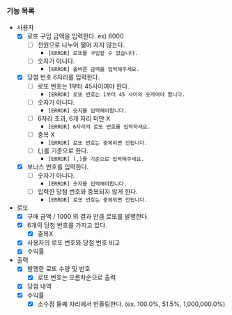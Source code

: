 ### 기능 목록

- 사용자
    - [x]  로또 구입 금액을 입력한다. ex) 8000
        - [ ]  천원으로 나누어 떨어 지지 않는다.
            - `[ERROR] 로또를 구입할 수 없습니다.`
        - [ ]  숫자가 아니다.
            - `[ERROR] 옳바른 금액을 입력해주세요.`
    - [x]  당첨 번호 6자리를 입력한다.
        - [ ]  로또 번호는 1부터 45사이여야 한다.
            - `[ERROR] 로또 번호는 1부터 45 사이의 숫자여야 합니다.`
        - [ ]  숫자가 아니다.
            - `[ERROR] 숫자를 입력해야합니다.`
        - [ ]  6자리 초과, 6개 자리 미만 X
            - `[ERROR] 6자리의 로또 번호를 입력하세요.`
        - [ ]  중복 X
            - `[ERROR] 로또 번호는 중복되면 안됩니다.`
        - [ ]  (,)를 기준으로 한다.
            - `[ERROR] (,)를 기준으로 입력해주세요.`
    - [x]  보너스 번호를 입력한다.
        - [ ]  숫자가 아니다.
            - `[ERROR] 숫자를 입력해야합니다.`
        - [ ]  입력한 당첨 번호와 중복되지 않게 한다.
            - `[ERROR] 로또 번호는 중복되면 안됩니다.`
- 로또
    - [x]  구매 금액 / 1000 의 결과 만큼 로또를 발행한다.
    - [x]  6개의 당첨 번호를 가지고 있다.
        - [x]  중복X
    - [x]  사용자의 로또 번호와 당첨 번호 비교
    - [x]  수익률
- 출력
    - [x]  발행한 로또 수량 및 번호
        - [x]  로또 번호는 오름차순으로 출력
    - [x]  당첨 내역
    - [x]  수익률
        - [x]  소수점 둘째 자리에서 반올림한다. (ex. 100.0%, 51.5%, 1,000,000.0%)